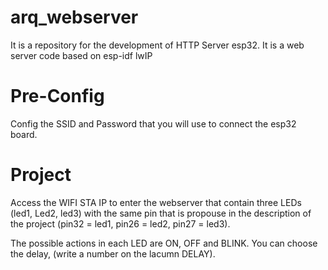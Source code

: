 # arq_webserver

It is a repository for the development of HTTP Server esp32. It is a web server code based on esp-idf lwIP

# Pre-Config

Config the SSID and Password that you will use to connect the esp32 board.

# Project

Access the WIFI STA IP to enter the webserver that contain three LEDs (led1, Led2, led3) with the same pin
that is propouse in the description of the project (pin32 = led1, pin26 = led2, pin27 = led3).

The possible actions in each LED are ON, OFF and BLINK. You can choose the delay, (write a number on the lacumn DELAY).
